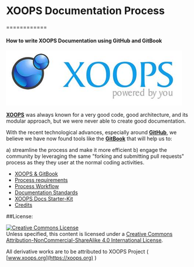 # XOOPS Documentation Process
============

#### How to write XOOPS Documentation using GitHub and GitBook

![logoXoops.jpg](assets/logoXoops.jpg) 

[**XOOPS**](https://xoops.org) was always known for a very good code, good architecture, and its modular approach, but we were never able to create good documentation.

With the recent technological advances, especially around [**GitHub**](http://github.com), we believe we have now found tools like the [**GitBook**](http://gitbook.com) that will help us to:

a) streamline the process and make it more efficient
b) engage the community by leveraging the same "forking and submitting pull requests" process as they they user at the normal coding activities.


* [XOOPS & GitBook](book/ch1.md)
* [Process requirements](book/ch2.md)
* [Process Workflow](book/ch3.md)
* [Documentation Standards](book/ch4.md)
* [XOOPS Docs Starter-Kit](book/ch5.md)
* [Credits](book/9credits.md)

##License:

<a rel="license" href="http://creativecommons.org/licenses/by-nc-sa/4.0/"><img alt="Creative Commons License" style="border-width:0" src="https://i.creativecommons.org/l/by-nc-sa/4.0/88x31.png" /></a><br />Unless specified, this content is licensed under a <a rel="license" href="http://creativecommons.org/licenses/by-nc-sa/4.0/">Creative Commons Attribution-NonCommercial-ShareAlike 4.0 International License</a>.

All derivative works are to be attributed to XOOPS Project ( [www.xoops.org](https://xoops.org) )
